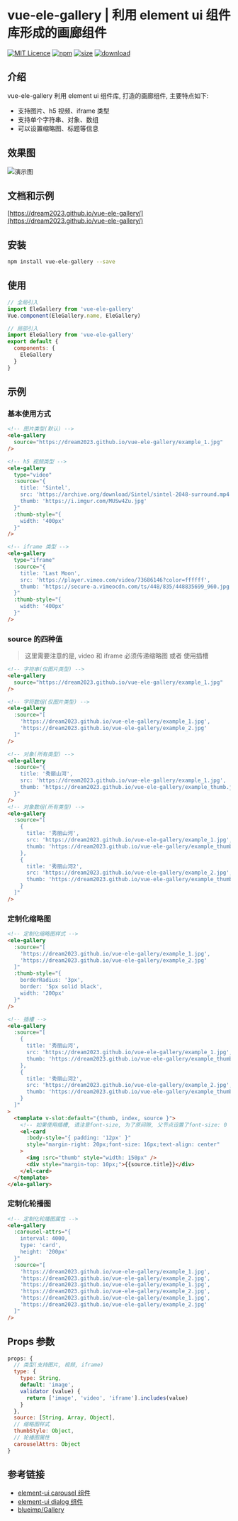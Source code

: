 # vue-ele-gallery | 利用 element ui 组件库形成的画廊组件

[![MIT Licence](https://badges.frapsoft.com/os/mit/mit.svg)](https://opensource.org/licenses/mit-license.php)
[![npm](https://img.shields.io/npm/v/vue-ele-gallery.svg)](https://www.npmjs.com/package/vue-ele-gallery)
[![size](https://img.shields.io/bundlephobia/minzip/vue-ele-gallery.svg)](https://www.npmjs.com/package/vue-ele-gallery)
[![download](https://img.shields.io/npm/dw/vue-ele-gallery.svg)](https://npmcharts.com/compare/vue-ele-gallery?minimal=true)

## 介绍

vue-ele-gallery 利用 element ui 组件库, 打造的画廊组件, 主要特点如下:

- 支持图片、h5 视频、iframe 类型
- 支持单个字符串、对象、数组
- 可以设置缩略图、标题等信息

## 效果图

![演示图](./public/example.gif)

## 文档和示例

[https://dream2023.github.io/vue-ele-gallery/](https://dream2023.github.io/vue-ele-gallery/)

## 安装

```bash
npm install vue-ele-gallery --save
```

## 使用

```js
// 全局引入
import EleGallery from 'vue-ele-gallery'
Vue.component(EleGallery.name, EleGallery)
```

```js
// 局部引入
import EleGallery from 'vue-ele-gallery'
export default {
  components: {
    EleGallery
  }
}
```

## 示例

### 基本使用方式

```html
<!-- 图片类型(默认) -->
<ele-gallery
  source="https://dream2023.github.io/vue-ele-gallery/example_1.jpg"
/>

<!-- h5 视频类型 -->
<ele-gallery
  type="video"
  :source="{
    title: 'Sintel',
    src: 'https://archive.org/download/Sintel/sintel-2048-surround.mp4',
    thumb: 'https://i.imgur.com/MUSw4Zu.jpg'
  }"
  :thumb-style="{
    width: '400px'
  }"
/>

<!-- iframe 类型 -->
<ele-gallery
  type="iframe"
  :source="{
    title: 'Last Moon',
    src: 'https://player.vimeo.com/video/73686146?color=ffffff',
    thumb: 'https://secure-a.vimeocdn.com/ts/448/835/448835699_960.jpg'
  }"
  :thumb-style="{
    width: '400px'
  }"
/>
```

### source 的四种值

> 这里需要注意的是, video 和 iframe 必须传递缩略图 或者 使用插槽

```html
<!-- 字符串(仅图片类型) -->
<ele-gallery
  source="https://dream2023.github.io/vue-ele-gallery/example_1.jpg"
/>

<!-- 字符数组(仅图片类型) -->
<ele-gallery
  :source="[
    'https://dream2023.github.io/vue-ele-gallery/example_1.jpg',
    'https://dream2023.github.io/vue-ele-gallery/example_2.jpg'
  ]"
/>

<!-- 对象(所有类型) -->
<ele-gallery
  :source="{
    title: '秀丽山河',
    src: 'https://dream2023.github.io/vue-ele-gallery/example_1.jpg',
    thumb: 'https://dream2023.github.io/vue-ele-gallery/example_thumb.jpg'
  }"
/>
<!-- 对象数组(所有类型) -->
<ele-gallery
  :source="[
    {
      title: '秀丽山河',
      src: 'https://dream2023.github.io/vue-ele-gallery/example_1.jpg',
      thumb: 'https://dream2023.github.io/vue-ele-gallery/example_thumb_1.jpg'
    },
    {
      title: '秀丽山河2',
      src: 'https://dream2023.github.io/vue-ele-gallery/example_2.jpg',
      thumb: 'https://dream2023.github.io/vue-ele-gallery/example_thumb_2.jpg'
    }
  ]"
/>
```

### 定制化缩略图

```html
<!-- 定制化缩略图样式 -->
<ele-gallery
  :source="[
    'https://dream2023.github.io/vue-ele-gallery/example_1.jpg',
    'https://dream2023.github.io/vue-ele-gallery/example_2.jpg'
  ]"
  :thumb-style="{
    borderRadius: '3px',
    border: '5px solid black',
    width: '200px'
  }"
/>

<!-- 插槽 -->
<ele-gallery
  :source="[
    {
      title: '秀丽山河',
      src: 'https://dream2023.github.io/vue-ele-gallery/example_1.jpg',
      thumb: 'https://dream2023.github.io/vue-ele-gallery/example_thumb_1.jpg'
    },
    {
      title: '秀丽山河2',
      src: 'https://dream2023.github.io/vue-ele-gallery/example_2.jpg',
      thumb: 'https://dream2023.github.io/vue-ele-gallery/example_thumb_2.jpg'
    }
  ]"
>
  <template v-slot:default="{thumb, index, source }">
    <!-- 如果使用插槽, 请注意font-size, 为了原间隙, 父节点设置了font-size: 0 -->
    <el-card
      :body-style="{ padding: '12px' }"
      style="margin-right: 20px;font-size: 16px;text-align: center"
    >
      <img :src="thumb" style="width: 150px" />
      <div style="margin-top: 10px;">{{source.title}}</div>
    </el-card>
  </template>
</ele-gallery>
```

### 定制化轮播图

```html
<!-- 定制化轮播图属性 -->
<ele-gallery
  :carousel-attrs="{
    interval: 4000,
    type: 'card',
    height: '200px'
  }"
  :source="[
    'https://dream2023.github.io/vue-ele-gallery/example_1.jpg',
    'https://dream2023.github.io/vue-ele-gallery/example_2.jpg',
    'https://dream2023.github.io/vue-ele-gallery/example_1.jpg',
    'https://dream2023.github.io/vue-ele-gallery/example_2.jpg',
    'https://dream2023.github.io/vue-ele-gallery/example_1.jpg',
    'https://dream2023.github.io/vue-ele-gallery/example_2.jpg'
  ]"
/>
```

## Props 参数

```js
props: {
  // 类型(支持图片, 视频, iframe)
  type: {
    type: String,
    default: 'image',
    validator (value) {
      return ['image', 'video', 'iframe'].includes(value)
    }
  },
  source: [String, Array, Object],
  // 缩略图样式
  thumbStyle: Object,
  // 轮播图属性
  carouselAttrs: Object
}
```

## 参考链接

- [element-ui carousel 组件](https://element.eleme.cn/#/zh-CN/component/carousel)
- [element-ui dialog 组件](https://element.eleme.cn/#/zh-CN/component/dialog)
- [blueimp/Gallery](https://github.com/blueimp/Gallery)
